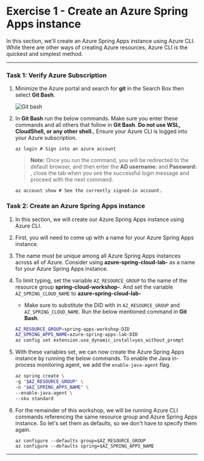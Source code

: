 # Exercise 1 - Create an Azure Spring Apps instance

In this section, we'll create an Azure Spring Apps instance using Azure CLI. While there are other ways of creating Azure resources, Azure CLI is the quickest and simplest method.

---
### Task 1: Verify Azure Subscription

1. Minimize the Azure portal and search for **git** in the Search Box then select **Git Bash**.

   ![Git bash](../01-create-an-azure-spring-cloud-instance/media/git-bash.png)
   
2. In **Git Bash** run the below commands. Make sure you enter these commands and all others that follow in **Git Bash**. **Do not use WSL, CloudShell, or any other shell.**, Ensure your Azure CLI is logged into your Azure subscription.           
           
   ```
   az login # Sign into an azure account
   ```
 
   > **Note:** Once you run the command, you will be redirected to the default browser, and then enter the **AD username:** <inject key="AzureAdUserEmail"></inject> and **Password:** <inject key="AzureAdUserPassword"></inject>, close the tab when you see the successful login message and proceed with the next command.

    ```
    az account show # See the currently signed-in account.
    ```

### Task 2: Create an Azure Spring Apps instance

1. In this section, we will create our Azure Spring Apps instance using Azure CLI.

2. First, you will need to come up with a name for your Azure Spring Apps instance.

3. The name must be unique among all Azure Spring Apps instances across all of Azure. Consider using **azure-spring-cloud-lab-<inject key="DeploymentID" enableCopy="false" />** as a name for your Azure Spring Apps instance.

4. To limit typing, set the variable `AZ_RESOURCE_GROUP` to the name of the resource group **spring-cloud-workshop-<inject key="DeploymentID" enableCopy="false"/>**. And set the variable `AZ_SPRING_CLOUD_NAME` to **azure-spring-cloud-lab-<inject key="Deployment ID" enableCopy="false"/>**

   * Make sure to substitute the DID with **<inject key="DeploymentID" enableCopy="True"/>** in `AZ_RESOURCE_GROUP` and `AZ_SPRING_CLOUD_NAME`. Run the below mentioned command in **Git Bash**.

    ```bash
    AZ_RESOURCE_GROUP=spring-apps-workshop-DID
    AZ_SPRING_APPS_NAME=azure-spring-apps-lab-DID
    az config set extension.use_dynamic_install=yes_without_prompt
    ```

5. With these variables set, we can now create the Azure Spring Apps instance by running the below commands. To enable the Java in-process monitoring agent, we add the `enable-java-agent` flag.

    ```bash
    az spring create \
    -g "$AZ_RESOURCE_GROUP" \
    -n "$AZ_SPRING_APPS_NAME" \
    --enable-java-agent \
    --sku standard
    ```

6. For the remainder of this workshop, we will be running Azure CLI commands referencing the same resource group and Azure Spring Apps instance. So let's set them as defaults, so we don't have to specify them again.

   ```
   az configure --defaults group=$AZ_RESOURCE_GROUP
   az configure --defaults spring=$AZ_SPRING_APPS_NAME
   ```

---
